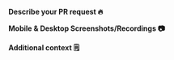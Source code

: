 **Describe your PR request 🔥**

<!-- A clear and consise description of your PR request-->

**Mobile & Desktop Screenshots/Recordings 📷**
<!-- 
UI changes should be accompanied by screenshots or recordings. Please upload/link them here. 
Guide to linking images here:
https://docs.github.com/en/get-started/writing-on-github/getting-started-with-writing-and-formatting-on-github/basic-writing-and-formatting-syntax#uploading-assets
-->

**Additional context 🗒️**
<!--Add any other context pull request here.-->

